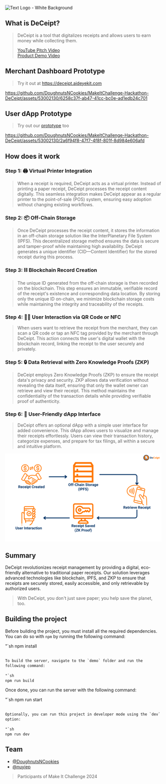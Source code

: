 ![Text Logo - White Background](https://github.com/DoughnutsNCookies/MakeItChallenge-Hackathon-DeCeipt/assets/53002130/acc6a17f-0afe-45ad-8f7a-639f0ba1d3d5)

## What is DeCeipt?

>DeCeipt is a tool that digitalizes receipts and allows users to earn money while collecting them.
>
>[YouTube Pitch Video](https://youtu.be/fSoxiQofaL8) <br>
>[Product Demo Video](https://youtu.be/R0QJIhkbIaU)

## Merchant Dashboard Prototype
>Try it out at https://deceipt.aideyekit.com

https://github.com/DoughnutsNCookies/MakeItChallenge-Hackathon-DeCeipt/assets/53002130/6258c37f-ab47-41cc-bc0e-ad1edb24c701

## User dApp Prototype
>Try out our [prototype](https://www.figma.com/proto/eFYogAi0h763I8DtqhRqYK/DeCeipt?node-id=61-70&t=YmjiE2a5pVXmC9am-0&scaling=min-zoom&content-scaling=fixed&page-id=0%3A1&starting-point-node-id=61%3A70) too

https://github.com/DoughnutsNCookies/MakeItChallenge-Hackathon-DeCeipt/assets/53002130/2a6f94f8-47f7-4f8f-801f-8d984e606afd

## How does it work

### Step 1: 🖨️ Virtual Printer Integration
>When a receipt is required, DeCeipt acts as a virtual printer. Instead of printing a paper receipt, DeCeipt processes the receipt content digitally. This seamless integration makes DeCeipt appear as a regular printer to the point-of-sale (POS) system, ensuring easy adoption without changing existing workflows.

### Step 2: 📦 Off-Chain Storage
>Once DeCeipt processes the receipt content, it stores the information in an off-chain storage solution like the InterPlanetary File System (IPFS). This decentralized storage method ensures the data is secure and tamper-proof while maintaining high availability. DeCeipt generates a unique identifier (CID—Content Identifier) for the stored receipt during this process.

### Step 3: ⛓️ Blockchain Record Creation
>The unique ID generated from the off-chain storage is then recorded on the blockchain. This step ensures an immutable, verifiable record of the receipt's existence and corresponding data location. By storing only the unique ID on-chain, we minimize blockchain storage costs while maintaining the integrity and traceability of the receipts.

### Step 4: 🤳🏻 User Interaction via QR Code or NFC
>When users want to retrieve the receipt from the merchant, they can scan a QR code or tap an NFC tag provided by the merchant through DeCeipt. This action connects the user's digital wallet with the blockchain record, linking the receipt to the user securely and privately.

### Step 5: 🔒 Data Retrieval with Zero Knowledge Proofs (ZKP)
>DeCeipt employs Zero Knowledge Proofs (ZKP) to ensure the receipt data's privacy and security. ZKP allows data verification without revealing the data itself, ensuring that only the wallet owner can retrieve and view their receipt. This method maintains the confidentiality of the transaction details while providing verifiable proof of authenticity.
### Step 6: 📱 User-Friendly dApp Interface
>DeCeipt offers an optional dApp with a simple user interface for added convenience. This dApp allows users to visualize and manage their receipts effortlessly. Users can view their transaction history, categorize expenses, and prepare for tax filings, all within a secure and intuitive platform.

<img src="readme/how-it-works.png" alt="DeCeipt workflow diagram">

## Summary
DeCeipt revolutionizes receipt management by providing a digital, eco-friendly alternative to traditional paper receipts. Our solution leverages advanced technologies like blockchain, IPFS, and ZKP to ensure that receipts are securely stored, easily accessible, and only retrievable by authorized users.

>With DeCeipt, you don't just save paper; you help save the planet, too.

## Building the project

Before building the project, you must install all the required dependencies. You can do so with `npm` by running the following command:

"`sh
npm install
``` 

To build the server, navigate to the `demo` folder and run the following command:

"`sh
npm run build
```

Once done, you can run the server with the following command:

"`sh
npm run start
```

Optionally, you can run this project in developer mode using the `dev` option:

"`sh
npm run dev
```

## Team

* [@DoughnutsNCookies](https://www.github.com/DoughnutsNCookies)
* [@nuyiep](https://www.github.com/nuyiep)

>Participants of Make It Challenge 2024
